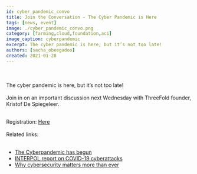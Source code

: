 ```yaml
---
id: cyber_pandemic_convo
title: Join the Conversation - The Cyber Pandemic is Here
tags: [news, event]
image: ./cyber_pandemic_convo.png
category: [farming,cloud,foundation,aci]
image_caption: cyberpandemic
excerpt: The cyber pandemic is here, but it’s not too late!
authors: [sacha_obeegadoo]
created: 2021-01-28
---
```

<br/>
<br/>
The cyber pandemic is here, but it’s not too late!
<br/>
<br/>
Join in on an important discussion next Wednesday with ThreeFold founder, Kristof De Spiegeleer.
<br/>
<br/>

Registration: [Here](https://swiss-social.com/events/)
<br/>
<br/>
Related links:
<br/>
<br/>

- [The Cyberpandemic has begun](https://www.youtube.com/watch?v=oe3y-OdNSsw)
- [INTERPOL report on COVID-19 cyberattacks](https://www.interpol.int/en/News-and-Events/News/2020/INTERPOL-report-shows-alarming-rate-of-cyberattacks-during-COVID-19)
- [Why cybersecurity matters more than ever](https://www.gcsp.ch/global-insights/why-cybersecurity-matters-more-ever-during-coronavirus-pandemic)